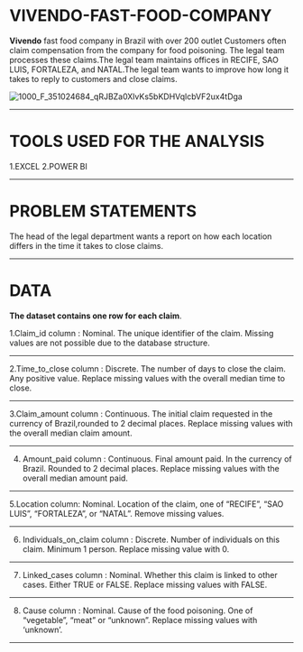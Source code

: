 # VIVENDO-FAST-FOOD-COMPANY

**Vivendo** fast food company in Brazil with over 200 outlet 
Customers often claim compensation from the company for food poisoning. The legal team processes these claims.The legal team maintains offices in RECIFE, SAO LUIS, FORTALEZA, and NATAL.The legal team wants to improve how long it takes to reply to customers and close claims.


![1000_F_351024684_qRJBZa0XlvKs5bKDHVqlcbVF2ux4tDga](https://user-images.githubusercontent.com/68438893/233087861-39c7b6b9-bf57-4e6d-aaf2-33b4a11c8d66.jpg)


-------------------------------------------------------------------------------------------------------------------------------------------------------------------------

# TOOLS USED FOR THE ANALYSIS 

1.EXCEL
2.POWER BI

-------------------------------------------------------------------------------------------------------------------------------------------------------------------------

# PROBLEM STATEMENTS

The head of the legal department wants a report on how each location differs in the time it
takes to close claims.

-------------------------------------------------------------------------------------------------------------------------------------------------------------------------

# DATA

**The dataset contains one row for each claim**.



1.Claim_id column :   Nominal. The unique identifier of the claim. Missing values are not possible due to the database structure.

-----------------------------------------------------------------------------------------------------------------------------------------------------------------------

2.Time_to_close column :  Discrete. The number of days to close the claim. Any positive value. Replace missing values with the overall median time to close.

-----------------------------------------------------------------------------------------------------------------------------------------------------------------------

3.Claim_amount column :  Continuous. The initial claim requested in the currency of Brazil,rounded to 2 decimal places. Replace missing values with the overall median claim amount.

-----------------------------------------------------------------------------------------------------------------------------------------------------------------------

4. Amount_paid column :  Continuous. Final amount paid. In the currency of Brazil. Rounded to 2 decimal places. Replace missing values with the overall median amount paid.

-----------------------------------------------------------------------------------------------------------------------------------------------------------------------

5.Location column:  Nominal.  Location of the claim, one of “RECIFE”, “SAO LUIS”, “FORTALEZA”, or “NATAL”.  Remove missing values.

-----------------------------------------------------------------------------------------------------------------------------------------------------------------------

6. Individuals_on_claim column :  Discrete. Number of individuals on this claim. Minimum 1 person. Replace missing value with 0.

-----------------------------------------------------------------------------------------------------------------------------------------------------------------------

7. Linked_cases column : Nominal.  Whether this claim is linked to other cases. Either TRUE or FALSE. Replace missing values with FALSE. 

----------------------------------------------------------------------------------------------------------------------------------------------------------------------

8. Cause column : Nominal. Cause of the food poisoning. One of “vegetable”, “meat” or “unknown”. Replace missing values with ‘unknown’.

----------------------------------------------------------------------------------------------------------------------------------------------------------------------
                                                     
                                                     
                                                     
                                                     
                                                     
                                                     
                                                     
                                                     
                                                     
                                                     
                                                     
                                                     













                                                      
                                                      
                                                      
                                                      
                                                      
                                                      
                                                      
                                                      
                                                      
                                                      
                                                      
                                                      
                                                      
                                                        
                                                        











